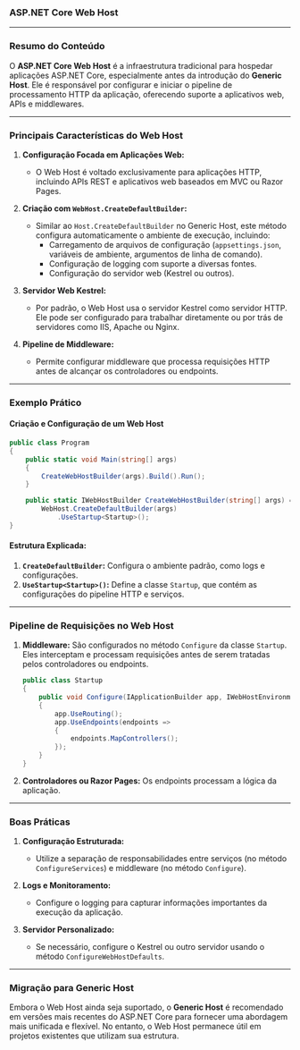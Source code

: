 ### **ASP.NET Core Web Host**

---

### **Resumo do Conteúdo**

O **ASP.NET Core Web Host** é a infraestrutura tradicional para hospedar aplicações ASP.NET Core, especialmente antes da introdução do **Generic Host**. Ele é responsável por configurar e iniciar o pipeline de processamento HTTP da aplicação, oferecendo suporte a aplicativos web, APIs e middlewares.

---

### **Principais Características do Web Host**

1. **Configuração Focada em Aplicações Web:**
   - O Web Host é voltado exclusivamente para aplicações HTTP, incluindo APIs REST e aplicativos web baseados em MVC ou Razor Pages.

2. **Criação com `WebHost.CreateDefaultBuilder`:**
   - Similar ao `Host.CreateDefaultBuilder` no Generic Host, este método configura automaticamente o ambiente de execução, incluindo:
     - Carregamento de arquivos de configuração (`appsettings.json`, variáveis de ambiente, argumentos de linha de comando).
     - Configuração de logging com suporte a diversas fontes.
     - Configuração do servidor web (Kestrel ou outros).

3. **Servidor Web Kestrel:**
   - Por padrão, o Web Host usa o servidor Kestrel como servidor HTTP. Ele pode ser configurado para trabalhar diretamente ou por trás de servidores como IIS, Apache ou Nginx.

4. **Pipeline de Middleware:**
   - Permite configurar middleware que processa requisições HTTP antes de alcançar os controladores ou endpoints.

---

### **Exemplo Prático**

#### **Criação e Configuração de um Web Host**
```csharp
public class Program
{
    public static void Main(string[] args)
    {
        CreateWebHostBuilder(args).Build().Run();
    }

    public static IWebHostBuilder CreateWebHostBuilder(string[] args) =>
        WebHost.CreateDefaultBuilder(args)
            .UseStartup<Startup>();
}
```

#### **Estrutura Explicada:**
1. **`CreateDefaultBuilder`:** Configura o ambiente padrão, como logs e configurações.
2. **`UseStartup<Startup>()`:** Define a classe `Startup`, que contém as configurações do pipeline HTTP e serviços.

---

### **Pipeline de Requisições no Web Host**

1. **Middleware:** São configurados no método `Configure` da classe `Startup`. Eles interceptam e processam requisições antes de serem tratadas pelos controladores ou endpoints.
   ```csharp
   public class Startup
   {
       public void Configure(IApplicationBuilder app, IWebHostEnvironment env)
       {
           app.UseRouting();
           app.UseEndpoints(endpoints =>
           {
               endpoints.MapControllers();
           });
       }
   }
   ```

2. **Controladores ou Razor Pages:** Os endpoints processam a lógica da aplicação.

---

### **Boas Práticas**

1. **Configuração Estruturada:**
   - Utilize a separação de responsabilidades entre serviços (no método `ConfigureServices`) e middleware (no método `Configure`).

2. **Logs e Monitoramento:**
   - Configure o logging para capturar informações importantes da execução da aplicação.

3. **Servidor Personalizado:**
   - Se necessário, configure o Kestrel ou outro servidor usando o método `ConfigureWebHostDefaults`.

---

### **Migração para Generic Host**

Embora o Web Host ainda seja suportado, o **Generic Host** é recomendado em versões mais recentes do ASP.NET Core para fornecer uma abordagem mais unificada e flexível. No entanto, o Web Host permanece útil em projetos existentes que utilizam sua estrutura.